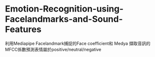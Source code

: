 # Emotion-Recognition-using-Facelandmarks-and-Sound-Features
利用Mediapipe Facelandmark捕捉的Face coefficient和 Medya 擷取音訊的MFCC係數預測表情屬於positive/neutral/negative
